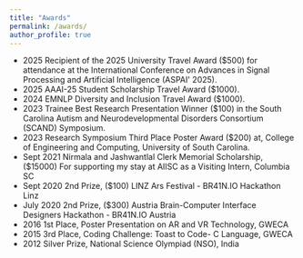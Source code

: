 ```yaml
---
title: "Awards"
permalink: /awards/
author_profile: true
---
```

* 2025 Recipient of the 2025 University Travel Award ($500) for attendance at the International Conference on Advances in Signal Processing and Artificial Intelligence (ASPAI' 2025).
* 2025 AAAI-25 Student Scholarship Travel Award ($1000).
* 2024 EMNLP Diversity and Inclusion Travel Award ($1000).
* 2023 Trainee Best Research Presentation Winner ($100) in the South Carolina Autism and Neurodevelopmental Disorders Consortium (SCAND) Symposium.
* 2023 Research Symposium Third Place Poster Award ($200) at, College of Engineering and Computing, University of South Carolina.
* Sept 2021 Nirmala and Jashwantlal Clerk Memorial Scholarship, ($15000) For supporting my stay at AIISC as a Visiting Intern, Columbia SC
* Sept 2020 2nd Prize, ($100) LINZ Ars Festival - BR41N.IO Hackathon Linz
* July 2020 2nd Prize, ($300) Austria Brain-Computer Interface Designers Hackathon - BR41N.IO Austria
* 2016 1st Place, Poster Presentation on AR and VR Technology, GWECA
* 2015 3rd Place, Coding Challenge: Toast to Code- C Language, GWECA
* 2012 Silver Prize, National Science Olympiad (NSO), India

